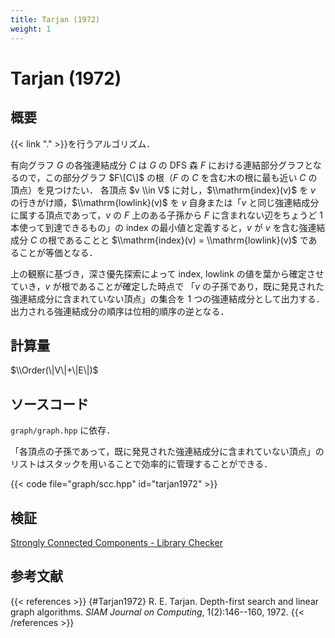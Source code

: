 ```yaml
---
title: Tarjan (1972)
weight: 1
---
```


# Tarjan (1972)
## 概要
{{< link "." >}}を行うアルゴリズム．

有向グラフ $G$ の各強連結成分 $C$ は $G$ の DFS 森 $F$ における連結部分グラフとなるので，この部分グラフ $F\[C\]$ の根（$F$ の $C$ を含む木の根に最も近い $C$ の頂点）を見つけたい．
各頂点 $v \\in V$ に対し，$\\mathrm{index}(v)$ を $v$ の行きがけ順，$\\mathrm{lowlink}(v)$ を $v$ 自身または「$v$ と同じ強連結成分に属する頂点であって，$v$ の $F$ 上のある子孫から $F$ に含まれない辺をちょうど 1 本使って到達できるもの」の index の最小値と定義すると，$v$ が $v$ を含む強連結成分 $C$ の根であることと $\\mathrm{index}(v) = \\mathrm{lowlink}(v)$ であることが等価となる．

上の観察に基づき，深さ優先探索によって index, lowlink の値を葉から確定させていき，$v$ が根であることが確定した時点で 「$v$ の子孫であり，既に発見された強連結成分に含まれていない頂点」の集合を 1 つの強連結成分として出力する．
出力される強連結成分の順序は位相的順序の逆となる．

## 計算量
$\\Order(\|V\|+\|E\|)$

## ソースコード
`graph/graph.hpp` に依存．

「各頂点の子孫であって，既に発見された強連結成分に含まれていない頂点」のリストはスタックを用いることで効率的に管理することができる．

{{< code file="graph/scc.hpp" id="tarjan1972" >}}

## 検証
[Strongly Connected Components - Library Checker](https://judge.yosupo.jp/problem/scc)

## 参考文献
{{< references >}}
{#Tarjan1972} R. E. Tarjan. Depth-first search and linear graph algorithms. *SIAM Journal on Computing*, 1(2):146--160, 1972.
{{< /references >}}
